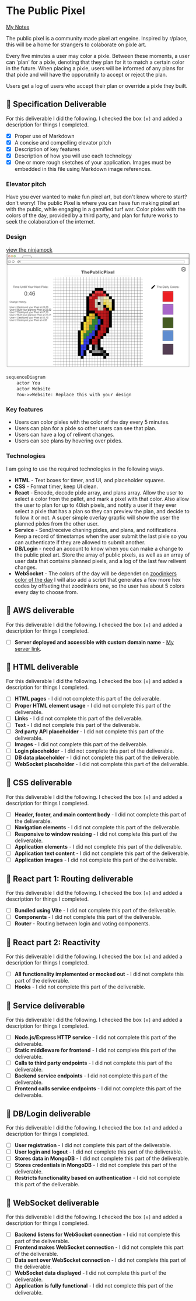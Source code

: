 # The Public Pixel

[My Notes](notes.md)

The public pixel is a community made pixel art engeine. Inspired by r/place, this will be a home for strangers to colaborate on pixle art.

Every five minutes a user may color a pixle. Between these moments, a user can 'plan' for a pixle, denoting that they plan for it to match a certain color in the future. When placing a pixle, users will be informed of any plans for that pixle and will have the opporutnity to accept or reject the plan.

Users get a log of users who accept their plan or override a pixle they built.

## 🚀 Specification Deliverable

For this deliverable I did the following. I checked the box `[x]` and added a description for things I completed.

- [x] Proper use of Markdown
- [x] A concise and compelling elevator pitch
- [x] Description of key features
- [x] Description of how you will use each technology
- [x] One or more rough sketches of your application. Images must be embedded in this file using Markdown image references.

### Elevator pitch

Have you ever wanted to make fun pixel art, but don't know where to start? don't worry! The public Pixel is where you can have fun making pixel art with the public, while engaging in a gamified turf war. Color pixles with the colors of the day, provided by a third party, and plan for future works to seek the colaboration of the internet.

### Design
[view the ninjamock](https://ninjamock.com/s/TDX91Lx)
![image](ThePublicPixel.png)
```mermaid
sequenceDiagram
    actor You
    actor Website
    You->>Website: Replace this with your design
```

### Key features

- Users can color pixles with the color of the day every 5 minutes.
- Users can plan for a pixle so other users can see that plan.
- Users can have a log of relivent changes.
- Users can see plans by hovering over pixles.

### Technologies

I am going to use the required technologies in the following ways.

- **HTML** - Text boxes for timer, and UI, and placeholder squares.
- **CSS** - Format timer, keep UI clean.
- **React** - Encode, decode pixle array, and plans array. Allow the user to select a color from the pallet, and mark a pixel with that color. Also allow the user to plan for up to 40ish pixels, and notify a user if they ever select a pixle that has a plan so they can preview the plan, and decide to follow it or not. A super simple overlay grapfic will show the user the planned pixles from the other user. 
- **Service** - Send/receive chaning pixles, and plans, and notifications. Keep a record of timestamps when the user submit the last pixle so you can authenticate if they are allowed to submit another.
- **DB/Login** - need an account to know when you can make a change to the public pixel art. Store the array of public pixels, as well as an array of user data that contains planned pixels, and a log of the last few relivent changes.
- **WebSocket** - The colors of the day will be dependet on [zoodinkers color of the day](https://colors.zoodinkers.com/) I will also add a script that generates a few more hex codes by offseting that zoodinkers one, so the user has about 5 colors every day to choose from.

## 🚀 AWS deliverable

For this deliverable I did the following. I checked the box `[x]` and added a description for things I completed.

- [ ] **Server deployed and accessible with custom domain name** - [My server link](https://yourdomainnamehere.click).

## 🚀 HTML deliverable

For this deliverable I did the following. I checked the box `[x]` and added a description for things I completed.

- [ ] **HTML pages** - I did not complete this part of the deliverable.
- [ ] **Proper HTML element usage** - I did not complete this part of the deliverable.
- [ ] **Links** - I did not complete this part of the deliverable.
- [ ] **Text** - I did not complete this part of the deliverable.
- [ ] **3rd party API placeholder** - I did not complete this part of the deliverable.
- [ ] **Images** - I did not complete this part of the deliverable.
- [ ] **Login placeholder** - I did not complete this part of the deliverable.
- [ ] **DB data placeholder** - I did not complete this part of the deliverable.
- [ ] **WebSocket placeholder** - I did not complete this part of the deliverable.

## 🚀 CSS deliverable

For this deliverable I did the following. I checked the box `[x]` and added a description for things I completed.

- [ ] **Header, footer, and main content body** - I did not complete this part of the deliverable.
- [ ] **Navigation elements** - I did not complete this part of the deliverable.
- [ ] **Responsive to window resizing** - I did not complete this part of the deliverable.
- [ ] **Application elements** - I did not complete this part of the deliverable.
- [ ] **Application text content** - I did not complete this part of the deliverable.
- [ ] **Application images** - I did not complete this part of the deliverable.

## 🚀 React part 1: Routing deliverable

For this deliverable I did the following. I checked the box `[x]` and added a description for things I completed.

- [ ] **Bundled using Vite** - I did not complete this part of the deliverable.
- [ ] **Components** - I did not complete this part of the deliverable.
- [ ] **Router** - Routing between login and voting components.

## 🚀 React part 2: Reactivity

For this deliverable I did the following. I checked the box `[x]` and added a description for things I completed.

- [ ] **All functionality implemented or mocked out** - I did not complete this part of the deliverable.
- [ ] **Hooks** - I did not complete this part of the deliverable.

## 🚀 Service deliverable

For this deliverable I did the following. I checked the box `[x]` and added a description for things I completed.

- [ ] **Node.js/Express HTTP service** - I did not complete this part of the deliverable.
- [ ] **Static middleware for frontend** - I did not complete this part of the deliverable.
- [ ] **Calls to third party endpoints** - I did not complete this part of the deliverable.
- [ ] **Backend service endpoints** - I did not complete this part of the deliverable.
- [ ] **Frontend calls service endpoints** - I did not complete this part of the deliverable.

## 🚀 DB/Login deliverable

For this deliverable I did the following. I checked the box `[x]` and added a description for things I completed.

- [ ] **User registration** - I did not complete this part of the deliverable.
- [ ] **User login and logout** - I did not complete this part of the deliverable.
- [ ] **Stores data in MongoDB** - I did not complete this part of the deliverable.
- [ ] **Stores credentials in MongoDB** - I did not complete this part of the deliverable.
- [ ] **Restricts functionality based on authentication** - I did not complete this part of the deliverable.

## 🚀 WebSocket deliverable

For this deliverable I did the following. I checked the box `[x]` and added a description for things I completed.

- [ ] **Backend listens for WebSocket connection** - I did not complete this part of the deliverable.
- [ ] **Frontend makes WebSocket connection** - I did not complete this part of the deliverable.
- [ ] **Data sent over WebSocket connection** - I did not complete this part of the deliverable.
- [ ] **WebSocket data displayed** - I did not complete this part of the deliverable.
- [ ] **Application is fully functional** - I did not complete this part of the deliverable.

